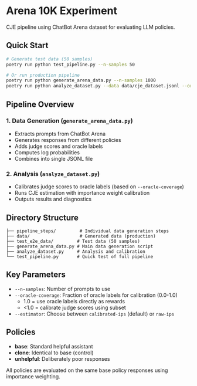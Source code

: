 # Arena 10K Experiment

CJE pipeline using ChatBot Arena dataset for evaluating LLM policies.

## Quick Start

```bash
# Generate test data (50 samples)
poetry run python test_pipeline.py --n-samples 50

# Or run production pipeline
poetry run python generate_arena_data.py --n-samples 1000
poetry run python analyze_dataset.py --data data/cje_dataset.jsonl --oracle-coverage 0.5
```

## Pipeline Overview

### 1. Data Generation (`generate_arena_data.py`)
- Extracts prompts from ChatBot Arena
- Generates responses from different policies
- Adds judge scores and oracle labels
- Computes log probabilities
- Combines into single JSONL file

### 2. Analysis (`analyze_dataset.py`)
- Calibrates judge scores to oracle labels (based on `--oracle-coverage`)
- Runs CJE estimation with importance weight calibration
- Outputs results and diagnostics

## Directory Structure

```
├── pipeline_steps/         # Individual data generation steps
├── data/                   # Generated data (production)
├── test_e2e_data/         # Test data (50 samples)
├── generate_arena_data.py # Main data generation script
├── analyze_dataset.py     # Analysis and calibration
└── test_pipeline.py       # Quick test of full pipeline
```

## Key Parameters

- `--n-samples`: Number of prompts to use
- `--oracle-coverage`: Fraction of oracle labels for calibration (0.0-1.0)
  - 1.0 = use oracle labels directly as rewards
  - <1.0 = calibrate judge scores using subset
- `--estimator`: Choose between `calibrated-ips` (default) or `raw-ips`

## Policies

- **base**: Standard helpful assistant
- **clone**: Identical to base (control)
- **unhelpful**: Deliberately poor responses

All policies are evaluated on the same base policy responses using importance weighting.